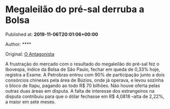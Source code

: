 
# Megaleilão do pré-sal derruba a Bolsa

Published at: **2019-11-06T20:01:06+00:00**

Author: ****

Original: [O Antagonista](https://www.oantagonista.com/economia/megaleilao-do-pre-sal-derruba-a-bolsa/)

A frustração do mercado com o resultado do megaleilão do pré-sal fez o Ibovespa, índice da Bolsa de São Paulo, fechar em queda de 0,33% hoje, registra a Exame.
A Petrobras entrou com 90% de participação junto a dois consórcios chineses pela área de Búzios, onde já operava, e levou sozinha o bloco de Itapu, pagando ao todo R$ 70 bilhões. Não houve oferta pelas outras duas áreas em disputa.
A falta de interesse dos estrangeiros na disputa contribuiu para que o dólar fechasse em R$ 4,0818 –alta de 2,22%, a maior em sete meses.
